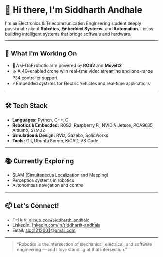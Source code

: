 # 👋 Hi there, I'm Siddharth Andhale

I'm an Electronics & Telecommunication Engineering student deeply passionate about **Robotics**, **Embedded Systems**, and **Automation**. I enjoy building intelligent systems that bridge software and hardware.

---

## 🚀 What I'm Working On
- 🤖 A 6-DoF robotic arm powered by **ROS2** and **MoveIt2**
- 🛸 A 4G-enabled drone with real-time video streaming and long-range PS4 controller support
- ⚡ Embedded systems for Electric Vehicles and real-time applications

---

## 🛠️ Tech Stack
- **Languages:** Python, C++, C
- **Robotics & Embedded:** ROS2, Raspberry Pi, NVIDIA Jetson, PCA9685, Arduino, STM32
- **Simulation & Design:** RViz, Gazebo, SolidWorks
- **Tools:** Git, Ubuntu Server, KiCAD, VS Code

---

## 📚 Currently Exploring
- SLAM (Simultaneous Localization and Mapping)  
- Perception systems in robotics  
- Autonomous navigation and control

---

## 📫 Let's Connect!
- GitHub: [github.com/siddharth-andhale](https://github.com/siddharth-andhale)
- LinkedIn: [linkedin.com/in/siddharth-andhale](https://www.linkedin.com/in/siddharth-andhale/)
- Email: sidd1212004@gmail.com

---

> “Robotics is the intersection of mechanical, electrical, and software engineering — and I love standing at that intersection.”

